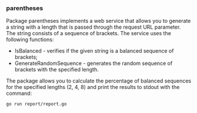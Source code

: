 ### parentheses
Package parentheses implements a web service that allows you to generate a string with a 
length that is passed through the request URL parameter. The string consists of a sequence 
of brackets. The service uses the following functions: 

- IsBalanced - verifies if the given string is a balanced sequence of brackets;
- GenerateRandomSequence - generates the random sequence of brackets with the specified length.

The package allows you to calculate the percentage of balanced sequences
for the specified lengths (2, 4, 8) and print the results to stdout with the command:
```bigquery
go run report/report.go
```
